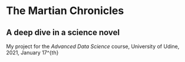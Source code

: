 # The Martian Chronicles
## A deep dive in a science novel

My project for the *Advanced Data Science* course, University of Udine, 2021, January 17^{th}
